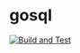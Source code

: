 # gosql

[![Build and Test](https://github.com/j32u4ukh/gosql/actions/workflows/go.yml/badge.svg)](https://github.com/j32u4ukh/checkout/actions/workflows/go.yml)
